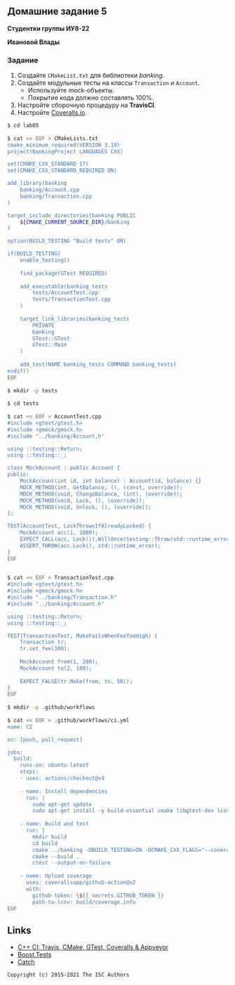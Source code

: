 ## Домашние задание 5

**Студентки группы ИУ8-22**

**Ивановой Влады**

### Задание
1. Создайте `CMakeList.txt` для библиотеки *banking*.
2. Создайте модульные тесты на классы `Transaction` и `Account`.
    * Используйте mock-объекты.
    * Покрытие кода должно составлять 100%.
3. Настройте сборочную процедуру на **TravisCI**.
4. Настройте [Coveralls.io](https://coveralls.io/).
```sh
$ cd lab05        
                                                                                     
$ cat << EOF > CMakeLists.txt
cmake_minimum_required(VERSION 3.10)
project(BankingProject LANGUAGES CXX)

set(CMAKE_CXX_STANDARD 17)
set(CMAKE_CXX_STANDARD_REQUIRED ON)

add_library(banking
    banking/Account.cpp
    banking/Transaction.cpp
)

target_include_directories(banking PUBLIC
    ${CMAKE_CURRENT_SOURCE_DIR}/banking
)

option(BUILD_TESTING "Build tests" ON)

if(BUILD_TESTING)
    enable_testing()
    
    find_package(GTest REQUIRED)
    
    add_executable(banking_tests
        tests/AccountTest.cpp
        tests/TransactionTest.cpp
    )
    
    target_link_libraries(banking_tests
        PRIVATE
        banking
        GTest::GTest
        GTest::Main
    )
    
    add_test(NAME banking_tests COMMAND banking_tests)
endif()
EOF
                                                                                     
$ mkdir -p tests   
                                                                                     
$ cd tests                   
                                                                                     
$ cat << EOF > AccountTest.cpp
#include <gtest/gtest.h>
#include <gmock/gmock.h>
#include "../banking/Account.h"

using ::testing::Return;
using ::testing::_;

class MockAccount : public Account {
public:
    MockAccount(int id, int balance) : Account(id, balance) {}
    MOCK_METHOD(int, GetBalance, (), (const, override));
    MOCK_METHOD(void, ChangeBalance, (int), (override));
    MOCK_METHOD(void, Lock, (), (override));
    MOCK_METHOD(void, Unlock, (), (override));
};

TEST(AccountTest, LockThrowsIfAlreadyLocked) {
    MockAccount acc(1, 1000);
    EXPECT_CALL(acc, Lock()).WillOnce(testing::Throw(std::runtime_error("already locked")));
    ASSERT_THROW(acc.Lock(), std::runtime_error);
}
EOF

                                                                                     
$ cat << EOF > TransactionTest.cpp
#include <gtest/gtest.h>
#include <gmock/gmock.h>
#include "../banking/Transaction.h"
#include "../banking/Account.h"

using ::testing::Return;
using ::testing::_;

TEST(TransactionTest, MakeFailsWhenFeeTooHigh) {
    Transaction tr;
    tr.set_fee(100);
    
    MockAccount from(1, 200);
    MockAccount to(2, 100);
    
    EXPECT_FALSE(tr.Make(from, to, 50));
}
EOF
                                                                                     
$ mkdir -p .github/workflows
                                                                                     
$ cat << EOF > .github/workflows/ci.yml
name: CI

on: [push, pull_request]

jobs:
  build:
    runs-on: ubuntu-latest
    steps:
    - uses: actions/checkout@v4
    
    - name: Install dependencies
      run: |
        sudo apt-get update
        sudo apt-get install -y build-essential cmake libgtest-dev lcov
        
    - name: Build and test
      run: |
        mkdir build
        cd build
        cmake ../banking -DBUILD_TESTING=ON -DCMAKE_CXX_FLAGS="--coverage"
        cmake --build .
        ctest --output-on-failure
        
    - name: Upload coverage
      uses: coverallsapp/github-action@v2
      with:
        github-token: \${{ secrets.GITHUB_TOKEN }}
        path-to-lcov: build/coverage.info
EOF

```

## Links

- [C++ CI: Travis, CMake, GTest, Coveralls & Appveyor](http://david-grs.github.io/cpp-clang-travis-cmake-gtest-coveralls-appveyor/)
- [Boost.Tests](http://www.boost.org/doc/libs/1_63_0/libs/test/doc/html/)
- [Catch](https://github.com/catchorg/Catch2)

```
Copyright (c) 2015-2021 The ISC Authors
```
